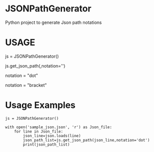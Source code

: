 # JSONPathGenerator
Python project to generate Json path notations





# USAGE

   js = JSONPathGenerator()

   js.get_json_path(<json-line>,notation='<str>')

   notation = "dot"

   notation = "bracket"


# Usage Examples

    js = JSONPathGenerator()

    with open('sample_json.json', 'r') as Json_file:
        for line in Json_file:
            json_line=json.loads(line)
            json_path_list=js.get_json_path(json_line,notation='dot')
            print(json_path_list)


